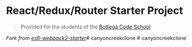 # React/Redux/Router Starter Project

> Provided for the students of the [Bottega Code School](https://bottega.tech/)

*Fork from [es6-webpack2-starter](https://github.com/micooz/es6-webpack2-starter)*#   c a n y o n c r e e k c l o n e  
 #   c a n y o n c r e e k c l o n e  
 